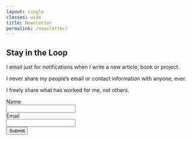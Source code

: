 ```yaml
---
layout: single
classes: wide
title: Newsletter
permalink: /newsletter/
---
```

## Stay in the Loop
I email just for notifications when I write a new article, book or project.

I never share my people’s email or contact information with anyone, ever.

I freely share what has worked for me, not others.

<form action="https://mail.nanakasha.com/subscribe" method="POST" accept-charset="utf-8">
    <label for="name">Name</label>&nbsp;&nbsp;<br>
    <input type="text" name="name" id="name" />
    <br>
    <label for="email">Email</label><br />
    <input type="email" name="email" id="email" />
    <br />
    <div style="display:none;">
    <label for="hp">HP</label><br />
    <input type="text" name="hp" id="hp" />
    </div>
    <input type="hidden" name="list" value="J1vJg86fQyfkjB72mTmpfA" />
    <input type="hidden" name="subform" value="yes" />
    <input type="submit" name="submit" id="submit" />
</form>